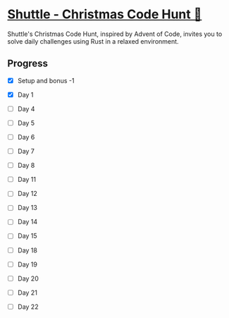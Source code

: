 # [Shuttle - Christmas Code Hunt 🎅](https://www.shuttle.rs/cch)

Shuttle's Christmas Code Hunt, inspired by Advent of Code, invites you to solve daily challenges using Rust in a relaxed environment.

## Progress
- [x] Setup and bonus -1
- [x] Day 1
- [ ] Day 4
- [ ] Day 5
- [ ] Day 6
- [ ] Day 7
- [ ] Day 8
- [ ] Day 11
- [ ] Day 12
- [ ] Day 13
- [ ] Day 14
- [ ] Day 15
- [ ] Day 18
- [ ] Day 19
- [ ] Day 20
- [ ] Day 21
- [ ] Day 22

